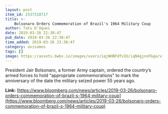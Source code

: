 ```yaml
---
layout: post
item_id: 2537318717
title: >-
    Bolsonaro Orders Commemoration of Brazil's 1964 Military Coup
author: Tatu D'Oquei
date: 2019-03-26 22:38:47
pub_date: 2019-03-26 22:38:47
time_added: 2019-03-26 23:38:47
category: avisamos
tags: []
image: https://assets.bwbx.io/images/users/iqjWHBFdfxIU/iqN4gjnnFGgo/v1/1200x783.jpg
---
```


President Jair Bolsonaro, a former Army captain, ordered the country’s armed forces to hold “appropriate commemorations” to mark the anniversary of the date the military seized power 55 years ago.

**Link:** [https://www.bloomberg.com/news/articles/2019-03-26/bolsonaro-orders-commemoration-of-brazil-s-1964-military-coup](https://www.bloomberg.com/news/articles/2019-03-26/bolsonaro-orders-commemoration-of-brazil-s-1964-military-coup)

